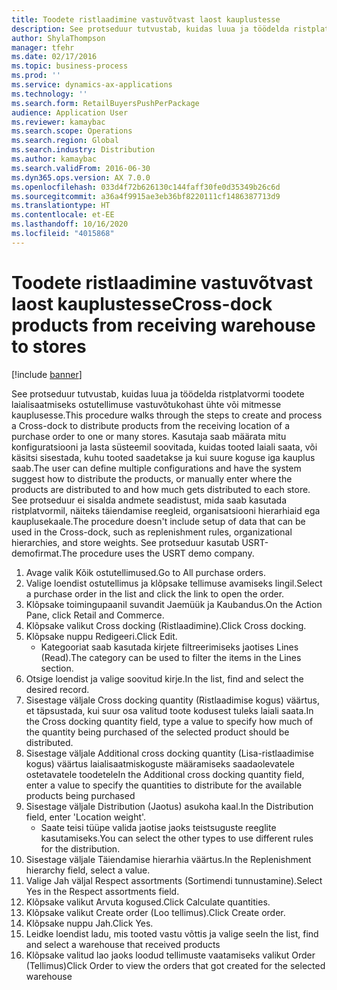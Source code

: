 ```yaml
---
title: Toodete ristlaadimine vastuvõtvast laost kauplustesse
description: See protseduur tutvustab, kuidas luua ja töödelda ristplatvormi toodete laialisaatmiseks ostutellimuse vastuvõtukohast ühte või mitmesse kauplusesse.
author: ShylaThompson
manager: tfehr
ms.date: 02/17/2016
ms.topic: business-process
ms.prod: ''
ms.service: dynamics-ax-applications
ms.technology: ''
ms.search.form: RetailBuyersPushPerPackage
audience: Application User
ms.reviewer: kamaybac
ms.search.scope: Operations
ms.search.region: Global
ms.search.industry: Distribution
ms.author: kamaybac
ms.search.validFrom: 2016-06-30
ms.dyn365.ops.version: AX 7.0.0
ms.openlocfilehash: 033d4f72b626130c144faff30fe0d35349b26c6d
ms.sourcegitcommit: a36a4f9915ae3eb36bf8220111cf1486387713d9
ms.translationtype: HT
ms.contentlocale: et-EE
ms.lasthandoff: 10/16/2020
ms.locfileid: "4015868"
---
```

# <a name="cross-dock-products-from-receiving-warehouse-to-stores"></a><span data-ttu-id="3449a-103">Toodete ristlaadimine vastuvõtvast laost kauplustesse</span><span class="sxs-lookup"><span data-stu-id="3449a-103">Cross-dock products from receiving warehouse to stores</span></span>

[!include [banner](../../includes/banner.md)]

<span data-ttu-id="3449a-104">See protseduur tutvustab, kuidas luua ja töödelda ristplatvormi toodete laialisaatmiseks ostutellimuse vastuvõtukohast ühte või mitmesse kauplusesse.</span><span class="sxs-lookup"><span data-stu-id="3449a-104">This procedure walks through the steps to create and process a Cross-dock to distribute products from the receiving location of a purchase order to one or many stores.</span></span> <span data-ttu-id="3449a-105">Kasutaja saab määrata mitu konfiguratsiooni ja lasta süsteemil soovitada, kuidas tooted laiali saata, või käsitsi sisestada, kuhu tooted saadetakse ja kui suure koguse iga kauplus saab.</span><span class="sxs-lookup"><span data-stu-id="3449a-105">The user can define multiple configurations and have the system suggest how to distribute the products, or manually enter where the products are distributed to and how much gets distributed to each store.</span></span> <span data-ttu-id="3449a-106">See protseduur ei sisalda andmete seadistust, mida saab kasutada ristplatvormil, näiteks täiendamise reegleid, organisatsiooni hierarhiaid ega kauplusekaale.</span><span class="sxs-lookup"><span data-stu-id="3449a-106">The procedure doesn't include setup of data that can be used in the Cross-dock, such as replenishment rules, organizational hierarchies, and store weights.</span></span> <span data-ttu-id="3449a-107">See protseduur kasutab USRT-demofirmat.</span><span class="sxs-lookup"><span data-stu-id="3449a-107">The procedure uses the USRT demo company.</span></span>

1. <span data-ttu-id="3449a-108">Avage valik Kõik ostutellimused.</span><span class="sxs-lookup"><span data-stu-id="3449a-108">Go to All purchase orders.</span></span>
2. <span data-ttu-id="3449a-109">Valige loendist ostutellimus ja klõpsake tellimuse avamiseks lingil.</span><span class="sxs-lookup"><span data-stu-id="3449a-109">Select a purchase order in the list and click the link to open the order.</span></span>
3. <span data-ttu-id="3449a-110">Klõpsake toimingupaanil suvandit Jaemüük ja Kaubandus.</span><span class="sxs-lookup"><span data-stu-id="3449a-110">On the Action Pane, click Retail and Commerce.</span></span>
4. <span data-ttu-id="3449a-111">Klõpsake valikut Cross docking (Ristlaadimine).</span><span class="sxs-lookup"><span data-stu-id="3449a-111">Click Cross docking.</span></span>
5. <span data-ttu-id="3449a-112">Klõpsake nuppu Redigeeri.</span><span class="sxs-lookup"><span data-stu-id="3449a-112">Click Edit.</span></span>
    * <span data-ttu-id="3449a-113">Kategooriat saab kasutada kirjete filtreerimiseks jaotises Lines (Read).</span><span class="sxs-lookup"><span data-stu-id="3449a-113">The category can be used to filter the items in the Lines section.</span></span>  
6. <span data-ttu-id="3449a-114">Otsige loendist ja valige soovitud kirje.</span><span class="sxs-lookup"><span data-stu-id="3449a-114">In the list, find and select the desired record.</span></span>
7. <span data-ttu-id="3449a-115">Sisestage väljale Cross docking quantity (Ristlaadimise kogus) väärtus, et täpsustada, kui suur osa valitud toote kodusest tuleks laiali saata.</span><span class="sxs-lookup"><span data-stu-id="3449a-115">In the Cross docking quantity field, type a value to specify how much of the quantity being purchased of the selected product should be distributed.</span></span>
8. <span data-ttu-id="3449a-116">Sisestage väljale Additional cross docking quantity (Lisa-ristlaadimise kogus) väärtus laialisaatmiskoguste määramiseks saadaolevatele ostetavatele toodetele</span><span class="sxs-lookup"><span data-stu-id="3449a-116">In the Additional cross docking quantity field, enter a value to specify the quantities to distribute for the available products being purchased</span></span>
9. <span data-ttu-id="3449a-117">Sisestage väljale Distribution (Jaotus) asukoha kaal.</span><span class="sxs-lookup"><span data-stu-id="3449a-117">In the Distribution field, enter 'Location weight'.</span></span>
    * <span data-ttu-id="3449a-118">Saate teisi tüüpe valida jaotise jaoks teistsuguste reeglite kasutamiseks.</span><span class="sxs-lookup"><span data-stu-id="3449a-118">You can select the other types to use different rules for the distribution.</span></span>  
10. <span data-ttu-id="3449a-119">Sisestage väljale Täiendamise hierarhia väärtus.</span><span class="sxs-lookup"><span data-stu-id="3449a-119">In the Replenishment hierarchy field, select a value.</span></span>
11. <span data-ttu-id="3449a-120">Valige Jah väljal Respect assortments (Sortimendi tunnustamine).</span><span class="sxs-lookup"><span data-stu-id="3449a-120">Select Yes in the Respect assortments field.</span></span>
12. <span data-ttu-id="3449a-121">Klõpsake valikut Arvuta kogused.</span><span class="sxs-lookup"><span data-stu-id="3449a-121">Click Calculate quantities.</span></span>
13. <span data-ttu-id="3449a-122">Klõpsake valikut Create order (Loo tellimus).</span><span class="sxs-lookup"><span data-stu-id="3449a-122">Click Create order.</span></span>
14. <span data-ttu-id="3449a-123">Klõpsake nuppu Jah.</span><span class="sxs-lookup"><span data-stu-id="3449a-123">Click Yes.</span></span>
15. <span data-ttu-id="3449a-124">Leidke loendist ladu, mis tooted vastu võttis ja valige see</span><span class="sxs-lookup"><span data-stu-id="3449a-124">In the list, find and select a warehouse that received products</span></span>
16. <span data-ttu-id="3449a-125">Klõpsake valitud lao jaoks loodud tellimuste vaatamiseks valikut Order (Tellimus)</span><span class="sxs-lookup"><span data-stu-id="3449a-125">Click Order to view the orders that got created for the selected warehouse</span></span>

